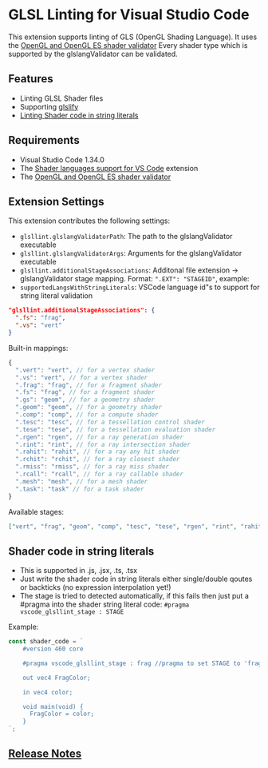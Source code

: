 # GLSL Linting for Visual Studio Code

This extension supports linting of GLS (OpenGL Shading Language).
It uses the [OpenGL and OpenGL ES shader validator](https://github.com/KhronosGroup/glslang)
Every shader type which is supported by the glslangValidator can be validated.

## Features

- Linting GLSL Shader files
- Supporting [glslify](https://github.com/glslify/glslify)
- [Linting Shader code in string literals](#shader-code-in-string-literals)

## Requirements

- Visual Studio Code 1.34.0
- The [Shader languages support for VS Code](https://marketplace.visualstudio.com/items?itemName=slevesque.shader) extension
- The [OpenGL and OpenGL ES shader validator](https://github.com/KhronosGroup/glslang)

## Extension Settings

This extension contributes the following settings:

- `glsllint.glslangValidatorPath`: The path to the glslangValidator executable
- `glsllint.glslangValidatorArgs`: Arguments for the glslangValidator executable
- `glsllint.additionalStageAssociations`: Additonal file extension -> glslangValidator stage mapping.
  Format: `".EXT": "STAGEID"`, example:
- `supportedLangsWithStringLiterals`: VSCode language id"s to support for string literal validation

```json
"glsllint.additionalStageAssociations": {
  ".fs": "frag",
  ".vs": "vert"
}
```

Built-in mappings:

```javascript
{
  ".vert": "vert", // for a vertex shader
  ".vs": "vert", // for a vertex shader
  ".frag": "frag", // for a fragment shader
  ".fs": "frag", // for a fragment shader
  ".gs": "geom", // for a geometry shader
  ".geom": "geom", // for a geometry shader
  ".comp": "comp", // for a compute shader
  ".tesc": "tesc", // for a tessellation control shader
  ".tese": "tese", // for a tessellation evaluation shader
  ".rgen": "rgen", // for a ray generation shader
  ".rint": "rint", // for a ray intersection shader
  ".rahit": "rahit", // for a ray any hit shader
  ".rchit": "rchit", // for a ray closest shader
  ".rmiss": "rmiss", // for a ray miss shader
  ".rcall": "rcall", // for a ray callable shader
  ".mesh": "mesh", // for a mesh shader
  ".task": "task" // for a task shader
}
```

Available stages:

```json
["vert", "frag", "geom", "comp", "tesc", "tese", "rgen", "rint", "rahit", "rchit", "rmiss", "rcall", "mesh", "task"]
```

## Shader code in string literals

- This is supported in .js, .jsx, .ts, .tsx
- Just write the shader code in string literals either single/double qoutes or backticks (no expression interpolation yet!)
- The stage is tried to detected automatically, if this fails then just put a #pragma into the shader string literal code: `#pragma vscode_glsllint_stage : STAGE`

Example:

```javascript
const shader_code = `
    #version 460 core

    #pragma vscode_glsllint_stage : frag //pragma to set STAGE to 'frag'

    out vec4 FragColor;

    in vec4 color;

    void main(void) {
      FragColor = color;
    }
`;
```

## [Release Notes](CHANGELOG.md)

